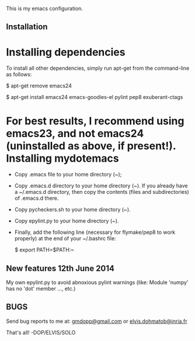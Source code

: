 This is my emacs configuration.

Installation
------------

Installing dependencies
=======================
To install all other dependencies, simply run apt-get from the command-line as follows:
  
  $ apt-get remove emacs24
  
  $ apt-get install emacs24 emacs-goodies-el pylint pep8 exuberant-ctags

For best results, I recommend using emacs23, and not emacs24 (uninstalled as above, if present!).
Installing mydotemacs
=====================
- Copy .emacs file to your home directory (~);
- Copy .emacs.d directory to your home directory (~). If you already have a ~/.emacs.d directory, then copy the contents (files and subdirectories) of .emacs.d there.
- Copy pycheckers.sh to your home directory (~).
- Copy epylint.py to your home directory (~).
- Finally, add the following line (necessary for flymake/pep8 to work properly) at the end of your ~/.bashrc file:
  
  $ export PATH=$PATH:~	     

New features 12th June 2014
---------------------------
My own epylint.py to avoid abnoxious pylint warnings (like: Module 'numpy' has no 'dot' member ..., etc.)

BUGS
----
Send bug reports to me at: gmdopp@gmail.com or elvis.dohmatob@inria.fr

That's all!
-DOP/ELVIS/SOLO
